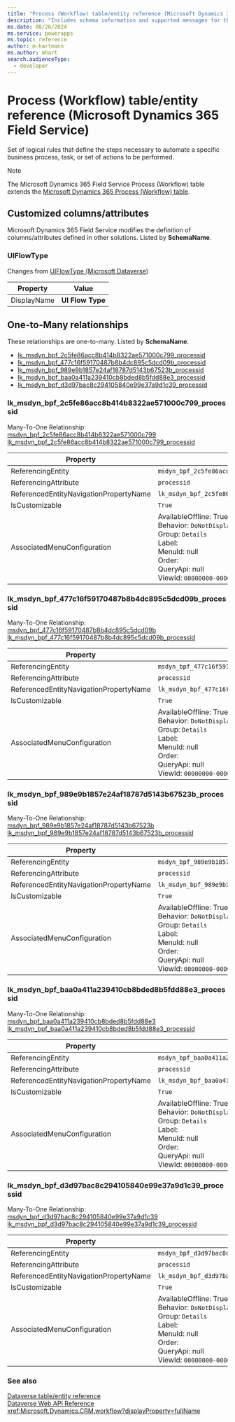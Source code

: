 ```yaml
---
title: "Process (Workflow) table/entity reference (Microsoft Dynamics 365 Field Service)"
description: "Includes schema information and supported messages for the Process (Workflow) table/entity with Microsoft Dynamics 365 Field Service."
ms.date: 08/26/2024
ms.service: powerapps
ms.topic: reference
author: m-hartmann
ms.author: mhart
search.audienceType: 
  - developer
---
```


# Process (Workflow) table/entity reference (Microsoft Dynamics 365 Field Service)

Set of logical rules that define the steps necessary to automate a specific business process, task, or set of actions to be performed.

> [!NOTE]
> The Microsoft Dynamics 365 Field Service Process (Workflow) table extends the [Microsoft Dynamics 365 Process (Workflow) table](/dynamics365/developer/entities/workflow).



## Customized columns/attributes

Microsoft Dynamics 365 Field Service modifies the definition of columns/attributes defined in other solutions. Listed by **SchemaName**.

### <a name="BKMK_UIFlowType"></a> UIFlowType

Changes from [UIFlowType (Microsoft Dataverse)](/power-apps/developer/data-platform/reference/entities/workflow#BKMK_UIFlowType)

|Property|Value|
|---|---|
|DisplayName|**UI Flow Type**|


## One-to-Many relationships

These relationships are one-to-many. Listed by **SchemaName**.

- [lk_msdyn_bpf_2c5fe86acc8b414b8322ae571000c799_processid](#BKMK_lk_msdyn_bpf_2c5fe86acc8b414b8322ae571000c799_processid)
- [lk_msdyn_bpf_477c16f59170487b8b4dc895c5dcd09b_processid](#BKMK_lk_msdyn_bpf_477c16f59170487b8b4dc895c5dcd09b_processid)
- [lk_msdyn_bpf_989e9b1857e24af18787d5143b67523b_processid](#BKMK_lk_msdyn_bpf_989e9b1857e24af18787d5143b67523b_processid)
- [lk_msdyn_bpf_baa0a411a239410cb8bded8b5fdd88e3_processid](#BKMK_lk_msdyn_bpf_baa0a411a239410cb8bded8b5fdd88e3_processid)
- [lk_msdyn_bpf_d3d97bac8c294105840e99e37a9d1c39_processid](#BKMK_lk_msdyn_bpf_d3d97bac8c294105840e99e37a9d1c39_processid)

### <a name="BKMK_lk_msdyn_bpf_2c5fe86acc8b414b8322ae571000c799_processid"></a> lk_msdyn_bpf_2c5fe86acc8b414b8322ae571000c799_processid

Many-To-One Relationship: [msdyn_bpf_2c5fe86acc8b414b8322ae571000c799 lk_msdyn_bpf_2c5fe86acc8b414b8322ae571000c799_processid](msdyn_bpf_2c5fe86acc8b414b8322ae571000c799.md#BKMK_lk_msdyn_bpf_2c5fe86acc8b414b8322ae571000c799_processid)

|Property|Value|
|---|---|
|ReferencingEntity|`msdyn_bpf_2c5fe86acc8b414b8322ae571000c799`|
|ReferencingAttribute|`processid`|
|ReferencedEntityNavigationPropertyName|`lk_msdyn_bpf_2c5fe86acc8b414b8322ae571000c799_processid`|
|IsCustomizable|`True`|
|AssociatedMenuConfiguration|AvailableOffline: True<br />Behavior: `DoNotDisplay`<br />Group: `Details`<br />Label: <br />MenuId: null<br />Order: <br />QueryApi: null<br />ViewId: `00000000-0000-0000-0000-000000000000`|

### <a name="BKMK_lk_msdyn_bpf_477c16f59170487b8b4dc895c5dcd09b_processid"></a> lk_msdyn_bpf_477c16f59170487b8b4dc895c5dcd09b_processid

Many-To-One Relationship: [msdyn_bpf_477c16f59170487b8b4dc895c5dcd09b lk_msdyn_bpf_477c16f59170487b8b4dc895c5dcd09b_processid](msdyn_bpf_477c16f59170487b8b4dc895c5dcd09b.md#BKMK_lk_msdyn_bpf_477c16f59170487b8b4dc895c5dcd09b_processid)

|Property|Value|
|---|---|
|ReferencingEntity|`msdyn_bpf_477c16f59170487b8b4dc895c5dcd09b`|
|ReferencingAttribute|`processid`|
|ReferencedEntityNavigationPropertyName|`lk_msdyn_bpf_477c16f59170487b8b4dc895c5dcd09b_processid`|
|IsCustomizable|`True`|
|AssociatedMenuConfiguration|AvailableOffline: True<br />Behavior: `DoNotDisplay`<br />Group: `Details`<br />Label: <br />MenuId: null<br />Order: <br />QueryApi: null<br />ViewId: `00000000-0000-0000-0000-000000000000`|

### <a name="BKMK_lk_msdyn_bpf_989e9b1857e24af18787d5143b67523b_processid"></a> lk_msdyn_bpf_989e9b1857e24af18787d5143b67523b_processid

Many-To-One Relationship: [msdyn_bpf_989e9b1857e24af18787d5143b67523b lk_msdyn_bpf_989e9b1857e24af18787d5143b67523b_processid](msdyn_bpf_989e9b1857e24af18787d5143b67523b.md#BKMK_lk_msdyn_bpf_989e9b1857e24af18787d5143b67523b_processid)

|Property|Value|
|---|---|
|ReferencingEntity|`msdyn_bpf_989e9b1857e24af18787d5143b67523b`|
|ReferencingAttribute|`processid`|
|ReferencedEntityNavigationPropertyName|`lk_msdyn_bpf_989e9b1857e24af18787d5143b67523b_processid`|
|IsCustomizable|`True`|
|AssociatedMenuConfiguration|AvailableOffline: True<br />Behavior: `DoNotDisplay`<br />Group: `Details`<br />Label: <br />MenuId: null<br />Order: <br />QueryApi: null<br />ViewId: `00000000-0000-0000-0000-000000000000`|

### <a name="BKMK_lk_msdyn_bpf_baa0a411a239410cb8bded8b5fdd88e3_processid"></a> lk_msdyn_bpf_baa0a411a239410cb8bded8b5fdd88e3_processid

Many-To-One Relationship: [msdyn_bpf_baa0a411a239410cb8bded8b5fdd88e3 lk_msdyn_bpf_baa0a411a239410cb8bded8b5fdd88e3_processid](msdyn_bpf_baa0a411a239410cb8bded8b5fdd88e3.md#BKMK_lk_msdyn_bpf_baa0a411a239410cb8bded8b5fdd88e3_processid)

|Property|Value|
|---|---|
|ReferencingEntity|`msdyn_bpf_baa0a411a239410cb8bded8b5fdd88e3`|
|ReferencingAttribute|`processid`|
|ReferencedEntityNavigationPropertyName|`lk_msdyn_bpf_baa0a411a239410cb8bded8b5fdd88e3_processid`|
|IsCustomizable|`True`|
|AssociatedMenuConfiguration|AvailableOffline: True<br />Behavior: `DoNotDisplay`<br />Group: `Details`<br />Label: <br />MenuId: null<br />Order: <br />QueryApi: null<br />ViewId: `00000000-0000-0000-0000-000000000000`|

### <a name="BKMK_lk_msdyn_bpf_d3d97bac8c294105840e99e37a9d1c39_processid"></a> lk_msdyn_bpf_d3d97bac8c294105840e99e37a9d1c39_processid

Many-To-One Relationship: [msdyn_bpf_d3d97bac8c294105840e99e37a9d1c39 lk_msdyn_bpf_d3d97bac8c294105840e99e37a9d1c39_processid](msdyn_bpf_d3d97bac8c294105840e99e37a9d1c39.md#BKMK_lk_msdyn_bpf_d3d97bac8c294105840e99e37a9d1c39_processid)

|Property|Value|
|---|---|
|ReferencingEntity|`msdyn_bpf_d3d97bac8c294105840e99e37a9d1c39`|
|ReferencingAttribute|`processid`|
|ReferencedEntityNavigationPropertyName|`lk_msdyn_bpf_d3d97bac8c294105840e99e37a9d1c39_processid`|
|IsCustomizable|`True`|
|AssociatedMenuConfiguration|AvailableOffline: True<br />Behavior: `DoNotDisplay`<br />Group: `Details`<br />Label: <br />MenuId: null<br />Order: <br />QueryApi: null<br />ViewId: `00000000-0000-0000-0000-000000000000`|



### See also

[Dataverse table/entity reference](../about-entity-reference.md)  
[Dataverse Web API Reference](/power-apps/developer/data-platform/webapi/reference/about)   
<xref:Microsoft.Dynamics.CRM.workflow?displayProperty=fullName>
